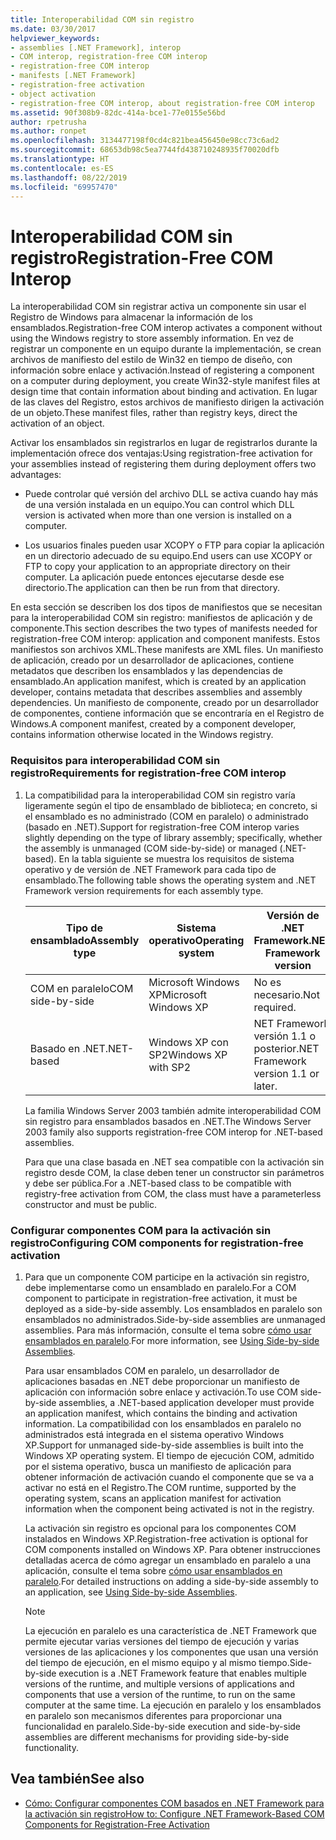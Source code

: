 ```yaml
---
title: Interoperabilidad COM sin registro
ms.date: 03/30/2017
helpviewer_keywords:
- assemblies [.NET Framework], interop
- COM interop, registration-free COM interop
- registration-free COM interop
- manifests [.NET Framework]
- registration-free activation
- object activation
- registration-free COM interop, about registration-free COM interop
ms.assetid: 90f308b9-82dc-414a-bce1-77e0155e56bd
author: rpetrusha
ms.author: ronpet
ms.openlocfilehash: 3134477198f0cd4c821bea456450e98cc73c6ad2
ms.sourcegitcommit: 68653db98c5ea7744fd438710248935f70020dfb
ms.translationtype: HT
ms.contentlocale: es-ES
ms.lasthandoff: 08/22/2019
ms.locfileid: "69957470"
---
```

# <a name="registration-free-com-interop"></a><span data-ttu-id="bbf6e-102">Interoperabilidad COM sin registro</span><span class="sxs-lookup"><span data-stu-id="bbf6e-102">Registration-Free COM Interop</span></span>
<span data-ttu-id="bbf6e-103">La interoperabilidad COM sin registrar activa un componente sin usar el Registro de Windows para almacenar la información de los ensamblados.</span><span class="sxs-lookup"><span data-stu-id="bbf6e-103">Registration-free COM interop activates a component without using the Windows registry to store assembly information.</span></span> <span data-ttu-id="bbf6e-104">En vez de registrar un componente en un equipo durante la implementación, se crean archivos de manifiesto del estilo de Win32 en tiempo de diseño, con información sobre enlace y activación.</span><span class="sxs-lookup"><span data-stu-id="bbf6e-104">Instead of registering a component on a computer during deployment, you create Win32-style manifest files at design time that contain information about binding and activation.</span></span> <span data-ttu-id="bbf6e-105">En lugar de las claves del Registro, estos archivos de manifiesto dirigen la activación de un objeto.</span><span class="sxs-lookup"><span data-stu-id="bbf6e-105">These manifest files, rather than registry keys, direct the activation of an object.</span></span>  
  
 <span data-ttu-id="bbf6e-106">Activar los ensamblados sin registrarlos en lugar de registrarlos durante la implementación ofrece dos ventajas:</span><span class="sxs-lookup"><span data-stu-id="bbf6e-106">Using registration-free activation for your assemblies instead of registering them during deployment offers two advantages:</span></span>  
  
- <span data-ttu-id="bbf6e-107">Puede controlar qué versión del archivo DLL se activa cuando hay más de una versión instalada en un equipo.</span><span class="sxs-lookup"><span data-stu-id="bbf6e-107">You can control which DLL version is activated when more than one version is installed on a computer.</span></span>  
  
- <span data-ttu-id="bbf6e-108">Los usuarios finales pueden usar XCOPY o FTP para copiar la aplicación en un directorio adecuado de su equipo.</span><span class="sxs-lookup"><span data-stu-id="bbf6e-108">End users can use XCOPY or FTP to copy your application to an appropriate directory on their computer.</span></span> <span data-ttu-id="bbf6e-109">La aplicación puede entonces ejecutarse desde ese directorio.</span><span class="sxs-lookup"><span data-stu-id="bbf6e-109">The application can then be run from that directory.</span></span>  
  
 <span data-ttu-id="bbf6e-110">En esta sección se describen los dos tipos de manifiestos que se necesitan para la interoperabilidad COM sin registro: manifiestos de aplicación y de componente.</span><span class="sxs-lookup"><span data-stu-id="bbf6e-110">This section describes the two types of manifests needed for registration-free COM interop: application and component manifests.</span></span> <span data-ttu-id="bbf6e-111">Estos manifiestos son archivos XML.</span><span class="sxs-lookup"><span data-stu-id="bbf6e-111">These manifests are XML files.</span></span> <span data-ttu-id="bbf6e-112">Un manifiesto de aplicación, creado por un desarrollador de aplicaciones, contiene metadatos que describen los ensamblados y las dependencias de ensamblado.</span><span class="sxs-lookup"><span data-stu-id="bbf6e-112">An application manifest, which is created by an application developer, contains metadata that describes assemblies and assembly dependencies.</span></span> <span data-ttu-id="bbf6e-113">Un manifiesto de componente, creado por un desarrollador de componentes, contiene información que se encontraría en el Registro de Windows.</span><span class="sxs-lookup"><span data-stu-id="bbf6e-113">A component manifest, created by a component developer, contains information otherwise located in the Windows registry.</span></span>  
  
### <a name="requirements-for-registration-free-com-interop"></a><span data-ttu-id="bbf6e-114">Requisitos para interoperabilidad COM sin registro</span><span class="sxs-lookup"><span data-stu-id="bbf6e-114">Requirements for registration-free COM interop</span></span>  
  
1. <span data-ttu-id="bbf6e-115">La compatibilidad para la interoperabilidad COM sin registro varía ligeramente según el tipo de ensamblado de biblioteca; en concreto, si el ensamblado es no administrado (COM en paralelo) o administrado (basado en .NET).</span><span class="sxs-lookup"><span data-stu-id="bbf6e-115">Support for registration-free COM interop varies slightly depending on the type of library assembly; specifically, whether the assembly is unmanaged (COM side-by-side) or managed (.NET-based).</span></span> <span data-ttu-id="bbf6e-116">En la tabla siguiente se muestra los requisitos de sistema operativo y de versión de .NET Framework para cada tipo de ensamblado.</span><span class="sxs-lookup"><span data-stu-id="bbf6e-116">The following table shows the operating system and .NET Framework version requirements for each assembly type.</span></span>  
  
    |<span data-ttu-id="bbf6e-117">Tipo de ensamblado</span><span class="sxs-lookup"><span data-stu-id="bbf6e-117">Assembly type</span></span>|<span data-ttu-id="bbf6e-118">Sistema operativo</span><span class="sxs-lookup"><span data-stu-id="bbf6e-118">Operating system</span></span>|<span data-ttu-id="bbf6e-119">Versión de .NET Framework</span><span class="sxs-lookup"><span data-stu-id="bbf6e-119">.NET Framework version</span></span>|  
    |-------------------|----------------------|----------------------------|  
    |<span data-ttu-id="bbf6e-120">COM en paralelo</span><span class="sxs-lookup"><span data-stu-id="bbf6e-120">COM side-by-side</span></span>|<span data-ttu-id="bbf6e-121">Microsoft Windows XP</span><span class="sxs-lookup"><span data-stu-id="bbf6e-121">Microsoft Windows XP</span></span>|<span data-ttu-id="bbf6e-122">No es necesario.</span><span class="sxs-lookup"><span data-stu-id="bbf6e-122">Not required.</span></span>|  
    |<span data-ttu-id="bbf6e-123">Basado en .NET</span><span class="sxs-lookup"><span data-stu-id="bbf6e-123">.NET-based</span></span>|<span data-ttu-id="bbf6e-124">Windows XP con SP2</span><span class="sxs-lookup"><span data-stu-id="bbf6e-124">Windows XP with SP2</span></span>|<span data-ttu-id="bbf6e-125">NET Framework versión 1.1 o posterior.</span><span class="sxs-lookup"><span data-stu-id="bbf6e-125">NET Framework version 1.1 or later.</span></span>|  
  
     <span data-ttu-id="bbf6e-126">La familia Windows Server 2003 también admite interoperabilidad COM sin registro para ensamblados basados en .NET.</span><span class="sxs-lookup"><span data-stu-id="bbf6e-126">The Windows Server 2003 family also supports registration-free COM interop for .NET-based assemblies.</span></span>  
  
     <span data-ttu-id="bbf6e-127">Para que una clase basada en .NET sea compatible con la activación sin registro desde COM, la clase deben tener un constructor sin parámetros y debe ser pública.</span><span class="sxs-lookup"><span data-stu-id="bbf6e-127">For a .NET-based class to be compatible with registry-free activation from COM, the class must have a parameterless constructor and must be public.</span></span>  
  
### <a name="configuring-com-components-for-registration-free-activation"></a><span data-ttu-id="bbf6e-128">Configurar componentes COM para la activación sin registro</span><span class="sxs-lookup"><span data-stu-id="bbf6e-128">Configuring COM components for registration-free activation</span></span>  
  
1. <span data-ttu-id="bbf6e-129">Para que un componente COM participe en la activación sin registro, debe implementarse como un ensamblado en paralelo.</span><span class="sxs-lookup"><span data-stu-id="bbf6e-129">For a COM component to participate in registration-free activation, it must be deployed as a side-by-side assembly.</span></span> <span data-ttu-id="bbf6e-130">Los ensamblados en paralelo son ensamblados no administrados.</span><span class="sxs-lookup"><span data-stu-id="bbf6e-130">Side-by-side assemblies are unmanaged assemblies.</span></span>  <span data-ttu-id="bbf6e-131">Para más información, consulte el tema sobre [cómo usar ensamblados en paralelo](/windows/desktop/SbsCs/using-side-by-side-assemblies).</span><span class="sxs-lookup"><span data-stu-id="bbf6e-131">For more information, see [Using Side-by-side Assemblies](/windows/desktop/SbsCs/using-side-by-side-assemblies).</span></span>  
  
     <span data-ttu-id="bbf6e-132">Para usar ensamblados COM en paralelo, un desarrollador de aplicaciones basadas en .NET debe proporcionar un manifiesto de aplicación con información sobre enlace y activación.</span><span class="sxs-lookup"><span data-stu-id="bbf6e-132">To use COM side-by-side assemblies, a .NET-based application developer must provide an application manifest, which contains the binding and activation information.</span></span> <span data-ttu-id="bbf6e-133">La compatibilidad con los ensamblados en paralelo no administrados está integrada en el sistema operativo Windows XP.</span><span class="sxs-lookup"><span data-stu-id="bbf6e-133">Support for unmanaged side-by-side assemblies is built into the Windows XP operating system.</span></span> <span data-ttu-id="bbf6e-134">El tiempo de ejecución COM, admitido por el sistema operativo, busca un manifiesto de aplicación para obtener información de activación cuando el componente que se va a activar no está en el Registro.</span><span class="sxs-lookup"><span data-stu-id="bbf6e-134">The COM runtime, supported by the operating system, scans an application manifest for activation information when the component being activated is not in the registry.</span></span>  
  
     <span data-ttu-id="bbf6e-135">La activación sin registro es opcional para los componentes COM instalados en Windows XP.</span><span class="sxs-lookup"><span data-stu-id="bbf6e-135">Registration-free activation is optional for COM components installed on Windows XP.</span></span> <span data-ttu-id="bbf6e-136">Para obtener instrucciones detalladas acerca de cómo agregar un ensamblado en paralelo a una aplicación, consulte el tema sobre [cómo usar ensamblados en paralelo](/windows/desktop/SbsCs/using-side-by-side-assemblies).</span><span class="sxs-lookup"><span data-stu-id="bbf6e-136">For detailed instructions on adding a side-by-side assembly to an application, see [Using Side-by-side Assemblies](/windows/desktop/SbsCs/using-side-by-side-assemblies).</span></span>  
  
    > [!NOTE]
    > <span data-ttu-id="bbf6e-137">La ejecución en paralelo es una característica de .NET Framework que permite ejecutar varias versiones del tiempo de ejecución y varias versiones de las aplicaciones y los componentes que usan una versión del tiempo de ejecución, en el mismo equipo y al mismo tiempo.</span><span class="sxs-lookup"><span data-stu-id="bbf6e-137">Side-by-side execution is a .NET Framework feature that enables multiple versions of the runtime, and multiple versions of applications and components that use a version of the runtime, to run on the same computer at the same time.</span></span> <span data-ttu-id="bbf6e-138">La ejecución en paralelo y los ensamblados en paralelo son mecanismos diferentes para proporcionar una funcionalidad en paralelo.</span><span class="sxs-lookup"><span data-stu-id="bbf6e-138">Side-by-side execution and side-by-side assemblies are different mechanisms for providing side-by-side functionality.</span></span>  
  
## <a name="see-also"></a><span data-ttu-id="bbf6e-139">Vea también</span><span class="sxs-lookup"><span data-stu-id="bbf6e-139">See also</span></span>

- [<span data-ttu-id="bbf6e-140">Cómo: Configurar componentes COM basados en .NET Framework para la activación sin registro</span><span class="sxs-lookup"><span data-stu-id="bbf6e-140">How to: Configure .NET Framework-Based COM Components for Registration-Free Activation</span></span>](../../../docs/framework/interop/configure-net-framework-based-com-components-for-reg.md)
